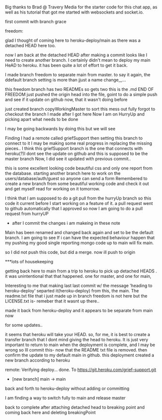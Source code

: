 

Big thanks to Brad @ Travery Media for the starter code for this chat app, as well 
as his tutorial that got me started with websockets and socket.io.

first commit with branch grace

 freedom:


glad I thought of coming here to heroku-deploy/main as there was a detached HEAD here too.

now I am back at the detached HEAD after making a commit looks like I need to create another branch. I certainly didn't mean to deploy my main HeAD to heroku. it has been quite a lot of effort to get it back.

I made branch freedom to separate main from master. to say it again, the ddefault branch setting is more than jjust a name change,,,...

this freedom branch has two READMEs so gets two this is the .md
END OF FREEDOM
just pushed the origin head into the file, goint to do a simple push and see 
if it update on github now, that it wasn't doing before

just created branch copyWorkingMaster to sort this mess out fully
forgot to checkout the branch I made after I got here
Now I am on HurryUp and picking apart what needs to be done

I may be going backwards by doing this but we will see

Finding I had a remote called griefSupport then setting this branch to connect to it
I may be making some real progress in replacing the missing pieces..
I think this griefSupport branch is the one that connects with heroku(?)I dont see the update on github and this is supposed to be the master branch
Now, I did see it updated with previous commit..


this is some excellent looking code beautiful css and only one report from the database.
starting another branch here to work on the users/database/auth/guest so anyone can send a form
Remembered to create a new branch from some beautiful working code and check it out and get myself read for working on it tomorrow.

I think that I am supposed to do a git pull from the hurryUp branch so this code it current before I start working on a feature of it. a pull request went to github automatically that I approved so now I am going to do a pull request from hurryUP
- after I commit the changes i am makeing in these note

Main has been renamed and changed back again and set to be the default branch. I am going to see If i can have the expected behaviour happen that my pushing my good single reporting mongo code up to main will fix main.

so I did not push this code, but did a merge. now ill push to origin

***lots of housekeeping

getting back here to main from a trip to heroku to pick up detached HEADS . it was unintentional that that happened. one for master, and one for main,

Interesting to me that making last last commit w/ the message  'heading to heroku-deploy' separted it(heroku-deploy) from this, the main. The readme.txt file that i just made up in branch freedom is not here but the LICENSE.txt is- remeber that it  wasnt up there..

made it back from heroku-deploy and it appears to be separate from main now

for some updates..

it seems that heroku will take your HEAD. so, for me, it is best to create a transfer branch that I dont mind giving the head to heroku. It is just very important to return to main when the deployment is complete, and I may be wrong so Ill commit this- now that the README txt file is removed. then confirm the update to my default main in github. this deployment created a new branch according to heroku 

remote: Verifying deploy... done.
To https://git.heroku.com/grief-support.git
 * [new branch]      main -> main

 


back and forth to heroku-deploy without adding or committing

I am finding a way to switch fully to main and release master

back to complete after attaching detached head to breaking point and coming back here and deleting breakingPoint